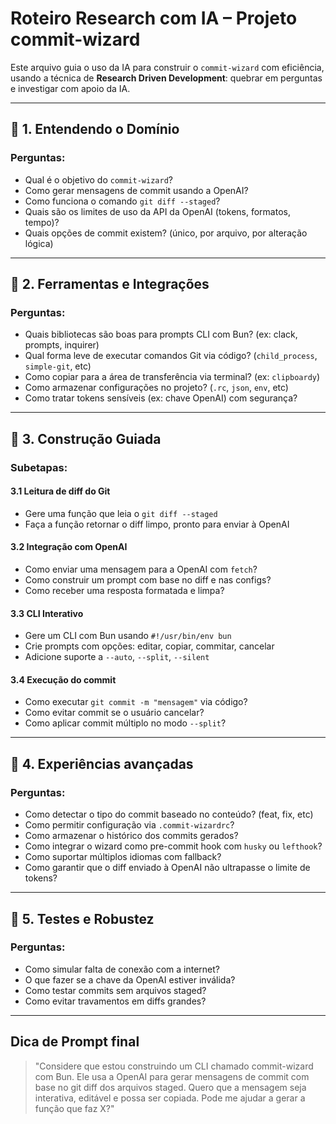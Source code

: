 # Roteiro Research com IA – Projeto commit-wizard

Este arquivo guia o uso da IA para construir o `commit-wizard` com eficiência, usando a técnica de **Research Driven Development**: quebrar em perguntas e investigar com apoio da IA.

---

## 🧩 1. Entendendo o Domínio

### Perguntas:
- Qual é o objetivo do `commit-wizard`?
- Como gerar mensagens de commit usando a OpenAI?
- Como funciona o comando `git diff --staged`?
- Quais são os limites de uso da API da OpenAI (tokens, formatos, tempo)?
- Quais opções de commit existem? (único, por arquivo, por alteração lógica)

---

## 🔌 2. Ferramentas e Integrações

### Perguntas:
- Quais bibliotecas são boas para prompts CLI com Bun? (ex: clack, prompts, inquirer)
- Qual forma leve de executar comandos Git via código? (`child_process`, `simple-git`, etc)
- Como copiar para a área de transferência via terminal? (ex: `clipboardy`)
- Como armazenar configurações no projeto? (`.rc`, `json`, `env`, etc)
- Como tratar tokens sensíveis (ex: chave OpenAI) com segurança?

---

## 🧠 3. Construção Guiada

### Subetapas:

#### 3.1 Leitura de diff do Git
- Gere uma função que leia o `git diff --staged`
- Faça a função retornar o diff limpo, pronto para enviar à OpenAI

#### 3.2 Integração com OpenAI
- Como enviar uma mensagem para a OpenAI com `fetch`?
- Como construir um prompt com base no diff e nas configs?
- Como receber uma resposta formatada e limpa?

#### 3.3 CLI Interativo
- Gere um CLI com Bun usando `#!/usr/bin/env bun`
- Crie prompts com opções: editar, copiar, commitar, cancelar
- Adicione suporte a `--auto`, `--split`, `--silent`

#### 3.4 Execução do commit
- Como executar `git commit -m "mensagem"` via código?
- Como evitar commit se o usuário cancelar?
- Como aplicar commit múltiplo no modo `--split`?

---

## 🧠 4. Experiências avançadas

### Perguntas:
- Como detectar o tipo do commit baseado no conteúdo? (feat, fix, etc)
- Como permitir configuração via `.commit-wizardrc`?
- Como armazenar o histórico dos commits gerados?
- Como integrar o wizard como pre-commit hook com `husky` ou `lefthook`?
- Como suportar múltiplos idiomas com fallback?
- Como garantir que o diff enviado à OpenAI não ultrapasse o limite de tokens?

---

## 🧪 5. Testes e Robustez

### Perguntas:
- Como simular falta de conexão com a internet?
- O que fazer se a chave da OpenAI estiver inválida?
- Como testar commits sem arquivos staged?
- Como evitar travamentos em diffs grandes?

---

## Dica de Prompt final

> "Considere que estou construindo um CLI chamado commit-wizard com Bun. Ele usa a OpenAI para gerar mensagens de commit com base no git diff dos arquivos staged. Quero que a mensagem seja interativa, editável e possa ser copiada. Pode me ajudar a gerar a função que faz X?"
